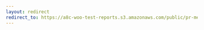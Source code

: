 ```yaml
---
layout: redirect
redirect_to: https://a8c-woo-test-reports.s3.amazonaws.com/public/pr-merge/44163/e2e/index.html
---
```

